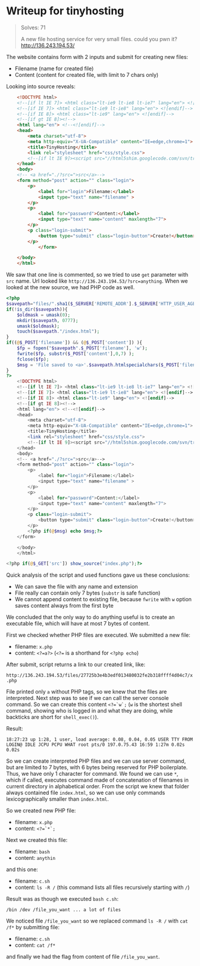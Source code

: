 # Writeup for tinyhosting

> Solves: 71
> 
> A new file hosting service for very small files. could you pwn it?
> http://136.243.194.53/

The website contains form with 2 inputs and submit for creating new files:

* Filename (name for created file)
* Content (content for created file, with limit to 7 chars only)

Looking into source reveals:
```html
    <!DOCTYPE html>
    <!--[if lt IE 7]> <html class="lt-ie9 lt-ie8 lt-ie7" lang="en"> <![endif]-->
    <!--[if IE 7]> <html class="lt-ie9 lt-ie8" lang="en"> <![endif]-->
    <!--[if IE 8]> <html class="lt-ie9" lang="en"> <![endif]-->
    <!--[if gt IE 8]><!-->
    <html lang="en"> <!--<![endif]-->
    <head>
        <meta charset="utf-8">
        <meta http-equiv="X-UA-Compatible" content="IE=edge,chrome=1">
        <title>TinyHosting</title>
        <link rel="stylesheet" href="css/style.css">
        <!--[if lt IE 9]><script src="//html5shim.googlecode.com/svn/trunk/html5.js"></script><![endif]-->
    </head>
    <body>
    <!-- <a href="./?src=">src</a>-->
    <form method="post" action="" class="login">
        <p>
            <label for="login">Filename:</label>
            <input type="text" name="filename" >
        </p>
        <p>
            <label for="password">Content:</label>
            <input type="text" name="content" maxlength="7">
        </p>
        <p class="login-submit">
            <button type="submit" class="login-button">Create!</button>
        </p>
            </form>

    </body>
    </html>
```

We saw that one line is commented, so we tried to use `get` parameter with `src` name. Url looked like `http://136.243.194.53/?src=anything`. When we looked at the new source, we had PHP code as well.

```php
<?php
$savepath="files/".sha1($_SERVER['REMOTE_ADDR'].$_SERVER['HTTP_USER_AGENT'])."/";
if(!is_dir($savepath)){
    $oldmask = umask(0);
    mkdir($savepath, 0777);
    umask($oldmask);
    touch($savepath."/index.html");
}
if((@$_POST['filename']) && (@$_POST['content']) ){
    $fp = fopen("$savepath".$_POST['filename'], 'w');
    fwrite($fp, substr($_POST['content'],0,7) );
    fclose($fp);
    $msg = 'File saved to <a>'.$savepath.htmlspecialchars($_POST['filename'])."</a>";
}
?>
    <!DOCTYPE html>
    <!--[if lt IE 7]> <html class="lt-ie9 lt-ie8 lt-ie7" lang="en"> <![endif]-->
    <!--[if IE 7]> <html class="lt-ie9 lt-ie8" lang="en"> <![endif]-->
    <!--[if IE 8]> <html class="lt-ie9" lang="en"> <![endif]-->
    <!--[if gt IE 8]><!-->
    <html lang="en"> <!--<![endif]-->
    <head>
        <meta charset="utf-8">
        <meta http-equiv="X-UA-Compatible" content="IE=edge,chrome=1">
        <title>TinyHosting</title>
        <link rel="stylesheet" href="css/style.css">
        <!--[if lt IE 9]><script src="//html5shim.googlecode.com/svn/trunk/html5.js"></script><![endif]-->
    </head>
    <body>
    <!-- <a href="./?src=">src</a>-->
    <form method="post" action="" class="login">
        <p>
            <label for="login">Filename:</label>
            <input type="text" name="filename" >
        </p>
        <p>
            <label for="password">Content:</label>
            <input type="text" name="content" maxlength="7">
        </p>
        <p class="login-submit">
            <button type="submit" class="login-button">Create!</button>
        </p>
        <?php if(@$msg) echo $msg;?>
    </form>

    </body>
    </html>

<?php if(@$_GET['src']) show_source("index.php");?>
```

Quick analysis of the script and used functions gave us these conclusions:

* We can save the file with any name and extension
* File really can contain only 7 bytes (`substr` is safe function)
* We cannot append content to existing file, because `fwrite` with `w` option saves content always from the first byte

We concluded that the only way to do anything useful is to create an executable file, which will have at most
7 bytes of content. 

First we checked whether PHP files are executed. We submitted a new file:

* filename: `x.php`
* content: `<?=a?>` (`<?=` is a shorthand for `<?php echo`)

After submit, script returns a link to our created link, like:

`http://136.243.194.53/files/27725b3e4b3edf013480032fe2b318ffff4d04c7/x.php`

File printed only `a` without PHP tags, so we knew that the files are interpreted. Next step was to see if we can
call the server console command. So we can create this content ``<?=`w`;`` (`w` is the shortest shell command, showing
who is logged in and what they are doing, while backticks are short for `shell_exec()`).

Result:

`18:27:23 up 1:28, 1 user, load average: 0.08, 0.04, 0.05 USER TTY FROM LOGIN@ IDLE JCPU PCPU WHAT root pts/0 197.0.75.43 16:59 1:27m 0.02s 0.02s`

So we can create interpreted PHP files and we can use server command, but are limited to 7 bytes, with 6 bytes being
reserved for PHP boilerplate. Thus, we have only 1 character for command. We found we can use `*`, which if called,
executes command made of concatenation of filenames in current directory in alphabetical order. From the script we knew that folder always contained file `index.html`, so we can use only commands lexicographically smaller than `index.html`. 

So we created new PHP file:

* filename: `x.php`
* content: ``<?=`*`;``

Next we created this file:

* filename: `bash`
* content: `anythin`

and this one:

* filename: `c.sh`
* content: `ls -R /` (this command lists all files recursively starting with `/`)

Result was as though we executed `bash c.sh`:

`/bin /dev /file_you_want ... a lot of files`

We noticed file `/file_you_want` so we replaced command `ls -R /` with `cat /f*` by submitting file:

* filename: `c.sh`
* content: `cat /f*`

and finally we had the flag from content of file `/file_you_want`.
